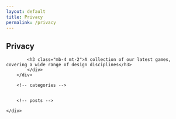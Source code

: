 ```yaml
---
layout: default
title: Privacy
permalink: /privacy
---
```


<!-- header title -->
<section class="page-title header-padding" style="background-image:url(assets/pages/news/banner.jpg);background-size:cover"><div class="container">
	<div class="row">
		<div class="col-lg-6">
			<h2 class="text-capitalize mb-2 text-lg text-white">Privacy</h2>
			</div>
		</div>
	</div>
</section>


<section class="pt200 section portfolio-2">
	<div class="container">
		<!-- text -->
		<div class="row">
			<div class="col-lg-10">
			
			<h3 class="mb-4 mt-2">A collection of our latest games, covering a wide range of design disciplines</h3>
			</div>
		</div>
		
		<!-- categories -->
		

		<!-- posts -->
		
	</div>
</section> 